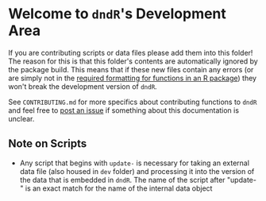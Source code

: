 # Welcome to `dndR`'s Development Area

If you are contributing scripts or data files please add them into this folder! The reason for this is that this folder's contents are automatically ignored by the package build. This means that if these new files contain any errors (or are simply not in the [required formatting for functions in an R package](https://cran.r-project.org/web/packages/roxygen2/vignettes/roxygen2.html)) they won't break the development version of `dndR`.

See `CONTRIBUTING.md` for more specifics about contributing functions to `dndR` and feel free to [post an issue](https://github.com/njlyon0/dndR/issues) if something about this documentation is unclear.

## Note on Scripts

- Any script that begins with `update-` is necessary for taking an external data file (also housed in `dev` folder) and processing it into the version of the data that is embedded in `dndR`. The name of the script after "update-" is an exact match for the name of the internal data object
